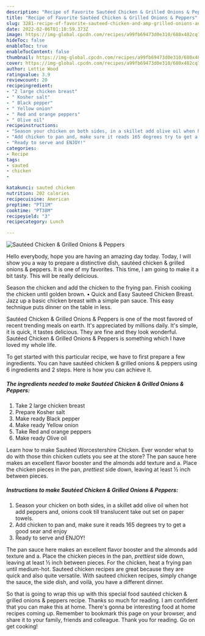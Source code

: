 ```yaml
---
description: "Recipe of Favorite Sautéed Chicken & Grilled Onions & Peppers"
title: "Recipe of Favorite Sautéed Chicken & Grilled Onions & Peppers"
slug: 3281-recipe-of-favorite-sauteed-chicken-and-amp-grilled-onions-and-amp-peppers
date: 2022-02-06T01:10:59.373Z
image: https://img-global.cpcdn.com/recipes/a99fb69473d0e310/680x482cq70/sauteed-chicken-grilled-onions-peppers-recipe-main-photo.jpg
hideToc: false
enableToc: true
enableTocContent: false
thumbnail: https://img-global.cpcdn.com/recipes/a99fb69473d0e310/680x482cq70/sauteed-chicken-grilled-onions-peppers-recipe-main-photo.jpg
cover: https://img-global.cpcdn.com/recipes/a99fb69473d0e310/680x482cq70/sauteed-chicken-grilled-onions-peppers-recipe-main-photo.jpg
author: Lettie Wood
ratingvalue: 3.9
reviewcount: 20
recipeingredient:
- "2 large chicken breast"
- " Kosher salt"
- " Black pepper"
- " Yellow onion"
- " Red and orange peppers"
- " Olive oil"
recipeinstructions:
- "Season your chicken on both sides, in a skillet add olive oil when hot add peppers and, onions cook till translucent take out set on paper towels."
- "Add chicken to pan and, make sure it reads 165 degrees try to get a good sear and enjoy"
- "Ready to serve and ENJOY!"
categories:
- Recipe
tags:
- sauted
- chicken
- 

katakunci: sauted chicken  
nutrition: 202 calories
recipecuisine: American
preptime: "PT11M"
cooktime: "PT38M"
recipeyield: "3"
recipecategory: Lunch

---
```



![Sautéed Chicken & Grilled Onions & Peppers](https://img-global.cpcdn.com/recipes/a99fb69473d0e310/680x482cq70/sauteed-chicken-grilled-onions-peppers-recipe-main-photo.jpg)

Hello everybody, hope you are having an amazing day today. Today, I will show you a way to prepare a distinctive dish, sautéed chicken & grilled onions & peppers. It is one of my favorites. This time, I am going to make it a bit tasty. This will be really delicious.

Season the chicken and add the chicken to the frying pan. Finish cooking the chicken until golden brown. • Quick and Easy Sauteed Chicken Breast. Jazz up a basic chicken breast with a simple pan sauce. This easy technique puts dinner on the table in less.

Sautéed Chicken & Grilled Onions & Peppers is one of the most favored of recent trending meals on earth. It's appreciated by millions daily. It's simple, it is quick, it tastes delicious. They are fine and they look wonderful. Sautéed Chicken & Grilled Onions & Peppers is something which I have loved my whole life.


To get started with this particular recipe, we have to first prepare a few ingredients. You can have sautéed chicken & grilled onions & peppers using 6 ingredients and 2 steps. Here is how you can achieve it.

<!--inarticleads1-->

##### The ingredients needed to make Sautéed Chicken & Grilled Onions & Peppers:

1. Take 2 large chicken breast
1. Prepare  Kosher salt
1. Make ready  Black pepper
1. Make ready  Yellow onion
1. Take  Red and orange peppers
1. Make ready  Olive oil


Learn how to make Sautéed Worcestershire Chicken. Ever wonder what to do with those thin chicken cutlets you see at the store? The pan sauce here makes an excellent flavor booster and the almonds add texture and a. Place the chicken pieces in the pan, *prettiest* side down, leaving at least ½ inch between pieces. 

<!--inarticleads2-->

##### Instructions to make Sautéed Chicken & Grilled Onions & Peppers:

1. Season your chicken on both sides, in a skillet add olive oil when hot add peppers and, onions cook till translucent take out set on paper towels.
1. Add chicken to pan and, make sure it reads 165 degrees try to get a good sear and enjoy
1. Ready to serve and ENJOY!

The pan sauce here makes an excellent flavor booster and the almonds add texture and a. Place the chicken pieces in the pan, *prettiest* side down, leaving at least ½ inch between pieces. For the chicken, heat a frying pan until medium-hot. Sauteed chicken recipes are great because they are quick and also quite versatile. With sauteed chicken recipes, simply change the sauce, the side dish, and voilà, you have a different dinner. 

So that is going to wrap this up with this special food sautéed chicken & grilled onions & peppers recipe. Thanks so much for reading. I am confident that you can make this at home. There's gonna be interesting food at home recipes coming up. Remember to bookmark this page on your browser, and share it to your family, friends and colleague. Thank you for reading. Go on get cooking!
